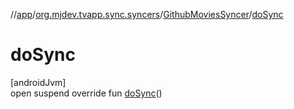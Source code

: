 //[app](../../../index.md)/[org.mjdev.tvapp.sync.syncers](../index.md)/[GithubMoviesSyncer](index.md)/[doSync](do-sync.md)

# doSync

[androidJvm]\
open suspend override fun [doSync](do-sync.md)()
